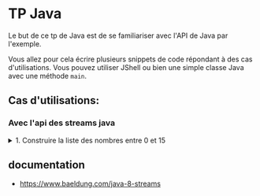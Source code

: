 # TP Java  

Le but de ce tp de Java est de se familiariser avec l'API de Java par l'exemple.

Vous allez pour cela écrire plusieurs snippets de code répondant à des cas d'utilisations. Vous pouvez utiliser JShell
ou bien une simple classe Java avec une méthode `main`.


## Cas d'utilisations:

### Avec l'api des streams java

<details> 

<summary> 1. Construire la liste des nombres entre 0 et 15 </summary>

### Réponse

```java

class PlayGround {

    List<Integer> withListApi() {
        return Arrays.asList(0, 1, 2, 3, 4, 5, 6, 7, 8, 9, 10, 11, 12, 13, 14, 15);
    }

    List<Integer> withAdvanceStreamApi() {
        return Stream.iterate(0, n -> n + 1)
            .limit(16)
            .toList();
    }
}

```

</details> 

## documentation

 - https://www.baeldung.com/java-8-streams
